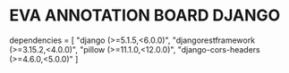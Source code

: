 # EVA ANNOTATION BOARD DJANGO

dependencies = [
    "django (>=5.1.5,<6.0.0)",
    "djangorestframework (>=3.15.2,<4.0.0)",
    "pillow (>=11.1.0,<12.0.0)",
    "django-cors-headers (>=4.6.0,<5.0.0)"
]